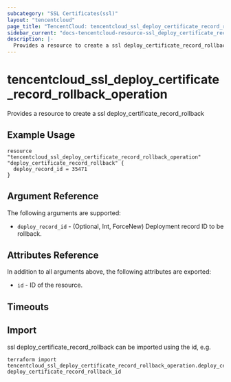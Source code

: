 ```yaml
---
subcategory: "SSL Certificates(ssl)"
layout: "tencentcloud"
page_title: "TencentCloud: tencentcloud_ssl_deploy_certificate_record_rollback_operation"
sidebar_current: "docs-tencentcloud-resource-ssl_deploy_certificate_record_rollback_operation"
description: |-
  Provides a resource to create a ssl deploy_certificate_record_rollback
---
```


# tencentcloud_ssl_deploy_certificate_record_rollback_operation

Provides a resource to create a ssl deploy_certificate_record_rollback

## Example Usage

```hcl
resource "tencentcloud_ssl_deploy_certificate_record_rollback_operation" "deploy_certificate_record_rollback" {
  deploy_record_id = 35471
}
```

## Argument Reference

The following arguments are supported:

* `deploy_record_id` - (Optional, Int, ForceNew) Deployment record ID to be rollback.

## Attributes Reference

In addition to all arguments above, the following attributes are exported:

* `id` - ID of the resource.



## Timeouts

<no value>


## Import

ssl deploy_certificate_record_rollback can be imported using the id, e.g.

```
terraform import tencentcloud_ssl_deploy_certificate_record_rollback_operation.deploy_certificate_record_rollback deploy_certificate_record_rollback_id
```

